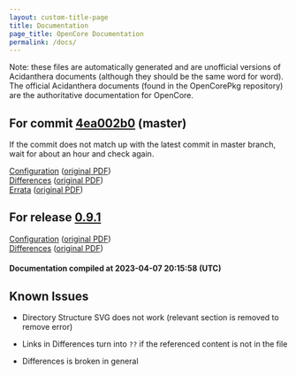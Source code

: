 ```yaml
---
layout: custom-title-page
title: Documentation
page_title: OpenCore Documentation
permalink: /docs/
---
```

Note: these files are automatically generated and are unofficial versions of Acidanthera documents (although they should be the same word for word). The official Acidanthera documents (found in the OpenCorePkg repository) are the authoritative documentation for OpenCore.

## For commit [4ea002b0](https://github.com/acidanthera/OpenCorePkg/tree/4ea002b08f22f9f4a92d4a76e6b2f9d69a254d8e) (master)

If the commit does not match up with the latest commit in master branch, wait for about an hour and check again.

[Configuration](latest/Configuration.html) ([original PDF](https://github.com/acidanthera/OpenCorePkg/blob/4ea002b08f22f9f4a92d4a76e6b2f9d69a254d8e/Docs/Configuration.pdf))
<br>
[Differences](latest/Differences.html) ([original PDF](https://github.com/acidanthera/OpenCorePkg/blob/4ea002b08f22f9f4a92d4a76e6b2f9d69a254d8e/Docs/Differences/Differences.pdf))
<br>
[Errata](latest/Errata.html) ([original PDF](https://github.com/acidanthera/OpenCorePkg/blob/4ea002b08f22f9f4a92d4a76e6b2f9d69a254d8e/Docs/Errata/Errata.pdf))

## For release [0.9.1](https://github.com/acidanthera/OpenCorePkg/tree/0.9.1)

[Configuration](release/Configuration.html) ([original PDF](https://github.com/acidanthera/OpenCorePkg/blob/0.9.1/Docs/Configuration.pdf))
<br>
[Differences](release/Differences.html) ([original PDF](https://github.com/acidanthera/OpenCorePkg/blob/0.9.1/Docs/Differences/Differences.pdf))

#### Documentation compiled at 2023-04-07 20:15:58 (UTC)

## Known Issues

* Directory Structure SVG does not work (relevant section is removed to remove error)

* Links in Differences turn into `??` if the referenced content is not in the file

* Differences is broken in general
